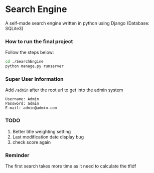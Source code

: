 # Search Engine
A self-made search engine written in python using Django (Database: SQLite3)

### How to run the final project
Follow the steps below:
```bash
cd ./SearchEngine
python manage.py runserver
```

### Super User Information
Add `/admin` after the root url to get into the admin system

```
Username: Admin
Password: admin
E-mail: admin@admin.com
```

### TODO
1. Better title weighting setting
2. Last modification date display bug
3. check score again

### Reminder
The first search takes more time as it need to calculate the tfidf
